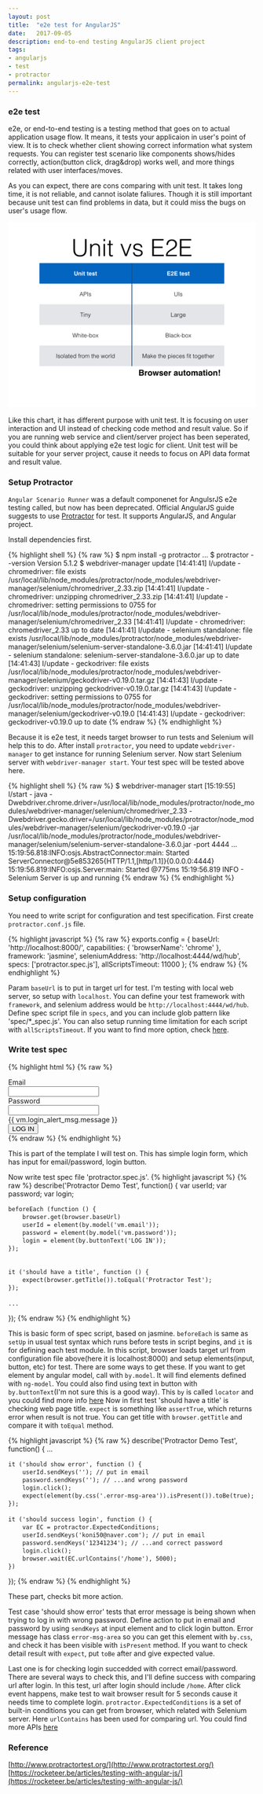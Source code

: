 ```yaml
---
layout: post
title:  "e2e test for AngularJS"
date:   2017-09-05
description: end-to-end testing AngularJS client project
tags:
- angularjs
- test
- protractor
permalink: angularjs-e2e-test
---
```


### e2e test

e2e, or end-to-end testing is a testing method that goes on to actual application usage flow. It means, it tests your applicaion in user's point of view. It is to check whether client showing correct information what system requests. You can register test scenario like components shows/hides correctly, action(button click, drag&drop) works well, and more things related with user interfaces/moves.

As you can expect, there are cons comparing with unit test. It takes long time, it is not reliable, and cannot isolate faliures. Though it is still important because unit test can find problems in data, but it could miss the bugs on user's usage flow. 

![Screenshot](/assets/post_img/angular_e2e_test/unit-vs-e2e.jpg)

Like this chart, it has different purpose with unit test. It is focusing on user interaction and UI instead of checking code method and result value. So if you are running web service and client/server project has been seperated, you could think about applying e2e test logic for client. Unit test will be suitable for your server project, cause it needs to focus on API data format and result value.


### Setup Protractor

`Angular Scenario Runner` was a default componenet for AngulsrJS e2e testing called, but now has been deprecated. Official AngularJS guide suggests to use [Protractor](http://www.protractortest.org/) for test. It supports AngularJS, and Angular project.

Install dependencies first.

{% highlight shell %}
{% raw %}
$ npm install -g protractor
...
$ protractor --version
Version 5.1.2
$ webdriver-manager update
[14:41:41] I/update - chromedriver: file exists /usr/local/lib/node_modules/protractor/node_modules/webdriver-manager/selenium/chromedriver_2.33.zip
[14:41:41] I/update - chromedriver: unzipping chromedriver_2.33.zip
[14:41:41] I/update - chromedriver: setting permissions to 0755 for /usr/local/lib/node_modules/protractor/node_modules/webdriver-manager/selenium/chromedriver_2.33
[14:41:41] I/update - chromedriver: chromedriver_2.33 up to date
[14:41:41] I/update - selenium standalone: file exists /usr/local/lib/node_modules/protractor/node_modules/webdriver-manager/selenium/selenium-server-standalone-3.6.0.jar
[14:41:41] I/update - selenium standalone: selenium-server-standalone-3.6.0.jar up to date
[14:41:43] I/update - geckodriver: file exists /usr/local/lib/node_modules/protractor/node_modules/webdriver-manager/selenium/geckodriver-v0.19.0.tar.gz
[14:41:43] I/update - geckodriver: unzipping geckodriver-v0.19.0.tar.gz
[14:41:43] I/update - geckodriver: setting permissions to 0755 for /usr/local/lib/node_modules/protractor/node_modules/webdriver-manager/selenium/geckodriver-v0.19.0
[14:41:43] I/update - geckodriver: geckodriver-v0.19.0 up to date
{% endraw %}
{% endhighlight %}

 Because it is e2e test, it needs target browser to run tests and Selenium will help this to do. After install `protractor`, you need to update `webdriver-manager` to get instance for running Selenium server. Now start Selenium server with `webdriver-manager start`. Your test spec will be tested above here.

{% highlight shell %}
{% raw %}
$ webdriver-manager start
[15:19:55] I/start - java -Dwebdriver.chrome.driver=/usr/local/lib/node_modules/protractor/node_modules/webdriver-manager/selenium/chromedriver_2.33 -Dwebdriver.gecko.driver=/usr/local/lib/node_modules/protractor/node_modules/webdriver-manager/selenium/geckodriver-v0.19.0 -jar /usr/local/lib/node_modules/protractor/node_modules/webdriver-manager/selenium/selenium-server-standalone-3.6.0.jar -port 4444
...
15:19:56.818:INFO:osjs.AbstractConnector:main: Started ServerConnector@5e853265{HTTP/1.1,[http/1.1]}{0.0.0.0:4444}
15:19:56.819:INFO:osjs.Server:main: Started @775ms
15:19:56.819 INFO - Selenium Server is up and running
{% endraw %}
{% endhighlight %}


### Setup configuration

You need to write script for configuration and test specification. First create `protractor.conf.js` file.

{% highlight javascript %}
{% raw %}
exports.config = {
    baseUrl: 'http://localhost:8000/',
    capabilities: {
        'browserName': 'chrome'
    },
    framework: 'jasmine',
    seleniumAddress: 'http://localhost:4444/wd/hub',
    specs: ['protractor.spec.js'],
    allScriptsTimeout: 11000
};
{% endraw %}
{% endhighlight %}

Param `baseUrl` is to put in target url for test. I'm testing with local web server, so setup with `localhost`. You can define your test framework with `framework`, and selenium address would be `http://localhost:4444/wd/hub`. Define spec script file in `specs`, and you can include glob pattern like 'spec/*_spec.js'. You can also setup running time limitation for each script with `allScriptsTimeout`. If you want to find more option, check [here](https://github.com/angular/protractor/blob/5.1.2/lib/config.ts).


### Write test spec

{% highlight html %}
{% raw %}
<div class="login-container bg-white">
    <div class="p-l-50 m-l-20 p-r-50 m-r-20 p-t-50 m-t-30 sm-p-l-15 sm-p-r-15 sm-p-t-40">
        <form id="form-login" name="login" class="p-t-15" role="form" ng-submit="vm.login()" novalidate>
                <label>Email</label>
                <div class="controls">
                    <input id="email" type="email" name="email" ng-model="vm.email" class="form-control">
                </div>
            </div>
            <div class="form-group form-group-default">
                <label>Password</label>
                <div class="controls">
                    <input type="password" class="form-control" name="password" ng-model="vm.password">
                </div>
            </div>
            <div class="row">
                <div class="col-md-9">
                    <label ng-class="{'error-msg-area' : (vm.login_alert_msg.show==false)}">
                        {{ vm.login_alert_msg.message }}
                    </label>
                </div>
            </div>
            <button class="btn btn-danger btn-cons m-t-10" type="submit">LOG IN</button>
        </form>
    </div>
</div>
{% endraw %}
{% endhighlight %}

This is part of the template I will test on. This has simple login form, which has input for email/password, login button.

Now write test spec file 'protractor.spec.js'.
{% highlight javascript %}
{% raw %}
describe('Protractor Demo Test', function() {
    var userId;
    var password;
    var login;

    beforeEach (function () {
        browser.get(browser.baseUrl)
        userId = element(by.model('vm.email'));
        password = element(by.model('vm.password'));
        login = element(by.buttonText('LOG IN'));
    });


    it ('should have a title', function () {
        expect(browser.getTitle()).toEqual('Protractor Test');
    });

    ...
});
{% endraw %}
{% endhighlight %}

This is basic form of spec script, based on jasmine. `beforeEach` is same as `setUp` in usual test syntax which runs before tests in script begins, and `it` is for defining each test module.
In this script, browser loads target url from configuration file above(here it is localhost:8000) and setup elements(input, button, etc) for test. There are some ways to get these. If you want to get element by angular model, call with `by.model`. It will find elements defined with `ng-model`. You could also find using text in button with `by.buttonText`(I'm not sure this is a good way). This `by` is called `locator` and you could find more info [here](http://www.protractortest.org/#/api?view=ProtractorBy)
Now in first test 'should have a title' is checking web page title. `expect` is something like `assertTrue`, which returns error when result is not true. You can get title with `browser.getTitle` and compare it with `toEqual` method.

{% highlight javascript %}
{% raw %}
describe('Protractor Demo Test', function() {
    ...

    it ('should show error', function () {
        userId.sendKeys(''); // put in email
        password.sendKeys(''); // ...and wrong password
        login.click();
        expect(element(by.css('.error-msg-area')).isPresent()).toBe(true);
    });

    it ('should success login', function () {
        var EC = protractor.ExpectedConditions;
        userId.sendKeys('koni50@naver.com'); // put in email
        password.sendKeys('12341234'); // ...and correct password
        login.click();
        browser.wait(EC.urlContains('/home'), 5000);
    })
});
{% endraw %}
{% endhighlight %}

These part, checks bit more action.

Test case 'should show error' tests that error message is being shown when trying to log in with wrong password. Define action to put in email and password by using `sendKeys` at input element and to click login button. Error message has class `error-msg-area` so you can get this element with `by.css`, and check it has been visible with `isPresent` method. 
If you want to check detail result with `expect`, put `toBe` after and give expected value.

Last one is for checking login succedded with correct email/password. There are several ways to check this, and I'll define success with comparing url after login. In this test, url after login should include `/home`.
After click event happens, make test to wait browser result for 5 seconds cause it needs time to complete login.
`protractor.ExpectedConditions` is a set of built-in conditions you can get from browser, which related with Selenium server. Here `urlContains` has been used for comparing url. You could find more APIs [here](http://www.protractortest.org/#/api?view=ProtractorExpectedConditions)


### Reference
[http://www.protractortest.org/](http://www.protractortest.org/)
[https://rocketeer.be/articles/testing-with-angular-js/](https://rocketeer.be/articles/testing-with-angular-js/)



